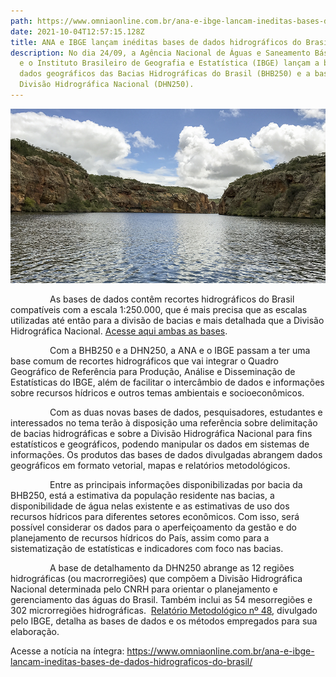 ```yaml
---
path: https://www.omniaonline.com.br/ana-e-ibge-lancam-ineditas-bases-de-dados-hidrograficos-do-brasil/
date: 2021-10-04T12:57:15.128Z
title: ANA e IBGE lançam inéditas bases de dados hidrográficos do Brasil
description: No dia 24/09, a Agência Nacional de Águas e Saneamento Básico (ANA)
  e o Instituto Brasileiro de Geografia e Estatística (IBGE) lançam a base de
  dados geográficos das Bacias Hidrográficas do Brasil (BHB250) e a base da
  Divisão Hidrográfica Nacional (DHN250).
---
```

![](../assets/ana-e-ibge.jpg)

<!--StartFragment-->

                As bases de dados contêm recortes hidrográficos do Brasil compatíveis com a escala 1:250.000, que é mais precisa que as escalas utilizadas até então para a divisão de bacias e mais detalhada que a Divisão Hidrográfica Nacional. [Acesse aqui ambas as bases](https://www.ibge.gov.br/geociencias/informacoes-ambientais/estudos-ambientais/31653-bacias-e-divisoes-hidrograficas-do-brasil.html?=&t=acesso-ao-produto).

                Com a BHB250 e a DHN250, a ANA e o IBGE passam a ter uma base comum de recortes hidrográficos que vai integrar o Quadro Geográfico de Referência para Produção, Análise e Disseminação de Estatísticas do IBGE, além de facilitar o intercâmbio de dados e informações sobre recursos hídricos e outros temas ambientais e socioeconômicos. 

                Com as duas novas bases de dados, pesquisadores, estudantes e interessados no tema terão à disposição uma referência sobre delimitação de bacias hidrográficas e sobre a Divisão Hidrográfica Nacional para fins estatísticos e geográficos, podendo manipular os dados em sistemas de informações. Os produtos das bases de dados divulgadas abrangem dados geográficos em formato vetorial, mapas e relatórios metodológicos.

                Entre as principais informações disponibilizadas por bacia da BHB250, está a estimativa da população residente nas bacias, a disponibilidade de água nelas existente e as estimativas de uso dos recursos hídricos para diferentes setores econômicos. Com isso, será possível considerar os dados para o aperfeiçoamento da gestão e do planejamento de recursos hídricos do País, assim como para a sistematização de estatísticas e indicadores com foco nas bacias.

                A base de detalhamento da DHN250 abrange as 12 regiões hidrográficas (ou macrorregiões) que compõem a Divisão Hidrográfica Nacional determinada pelo CNRH para orientar o planejamento e gerenciamento das águas do Brasil. Também inclui as 54 mesorregiões e 302 microrregiões hidrográficas.  [Relatório Metodológico nº 48](https://biblioteca.ibge.gov.br/visualizacao/livros/liv101854.pdf), divulgado pelo IBGE, detalha as bases de dados e os métodos empregados para sua elaboração.

Acesse a notícia na íntegra: <https://www.omniaonline.com.br/ana-e-ibge-lancam-ineditas-bases-de-dados-hidrograficos-do-brasil/>

<!--EndFragment-->